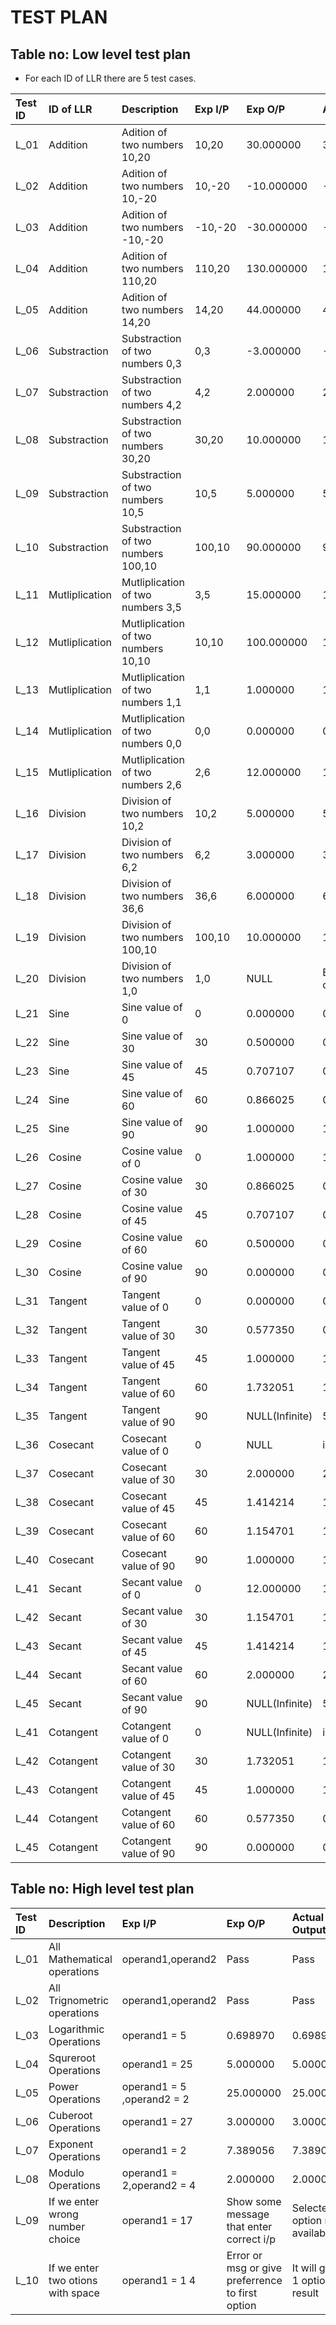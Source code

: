 # TEST PLAN

## Table no: Low level test plan

-   For each ID of LLR there are 5 test cases.

        
  | Test ID   | ID of LLR       | Description                          | Exp I/P   | Exp O/P        | Actual Output              | 
  | :-------- | :---------------| :-----------------------------       | :-------- | :--------------| :--------------------------|
  |   L_01    | Addition        | Adition of two numbers 10,20         |  10,20    |    30.000000   |      30.000000             |
  |   L_02    | Addition        | Adition of two numbers 10,-20        |  10,-20   |   -10.000000   |    -10..000000             |
  |   L_03    | Addition        | Adition of two numbers -10,-20       |  -10,-20  |   -30.000000   |     -30.000000             |
  |   L_04    | Addition        | Adition of two numbers 110,20        |  110,20   |    130.000000  |      130.000000            |
  |   L_05    | Addition        | Adition of two numbers 14,20         |  14,20    |    44.000000   |      44.000000             |
  |   L_06    | Substraction    | Substraction of two numbers 0,3      |  0,3      |    -3.000000   |      -3.000000             |
  |   L_07    | Substraction    | Substraction of two numbers 4,2      |  4,2      |    2.000000    |       2.000000             |
  |   L_08    | Substraction    | Substraction of two numbers 30,20    |  30,20    |   10.000000    |     10.000000              |
  |   L_09    | Substraction    | Substraction of two numbers 10,5     |  10,5     |   5.000000     |      5.000000              |
  |   L_10    | Substraction    | Substraction of two numbers 100,10   |  100,10   |   90.000000    |      90.000000             |
  |   L_11    | Mutliplication  | Mutliplication of two numbers 3,5    |  3,5      |   15.000000    |      15.000000             |
  |   L_12    | Mutliplication  | Mutliplication of two numbers 10,10  |  10,10    |   100.000000   |      100.000000            |
  |   L_13    | Mutliplication  | Mutliplication of two numbers 1,1    |  1,1      |   1.000000     |        1.000000            |
  |   L_14    | Mutliplication  | Mutliplication of two numbers 0,0    |  0,0      |    0.000000    |       0.000000             |
  |   L_15    | Mutliplication  | Mutliplication of two numbers 2,6    |  2,6      |  12.000000     |      12.000000             |
  |   L_16    | Division        | Division of two numbers 10,2         |  10,2     |  5.000000      |      5.000000              |
  |   L_17    | Division        | Division of two numbers 6,2          |  6,2      |  3.000000      |      3.000000              |
  |   L_18    | Division        | Division of two numbers 36,6         |  36,6     |  6.000000      |       6.000000             |
  |   L_19    | Division        | Division of two numbers 100,10       |  100,10   |  10.000000     |      12.000000             |
  |   L_20    | Division        | Division of two numbers 1,0          | 1,0       |  NULL          | Enter proper operands!     |
  |   L_21    | Sine            | Sine value of 0                      |  0        |  0.000000      |      0.000000              |
  |   L_22    | Sine            | Sine value of 30                     | 30        |  0.500000      |      0.500000              |
  |   L_23    | Sine            | Sine value of 45                     |  45       |  0.707107      |      0.707107              |
  |   L_24    | Sine            | Sine value of 60                     |  60       |  0.866025      |      0.866025              |
  |   L_25    | Sine            | Sine value of 90                     |  90       |  1.000000      |      1.000000              |
  |   L_26    | Cosine          | Cosine value of 0                    |  0        |  1.000000      |      1.000000              |
  |   L_27    | Cosine          | Cosine value of 30                   |  30       |  0.866025      |      0.866025              |
  |   L_28    | Cosine          | Cosine value of 45                   |  45       |  0.707107      |       0.70710              |
  |   L_29    | Cosine          | Cosine value of 60                   |  60       |  0.500000      |      0.500000              |
  |   L_30    | Cosine          | Cosine value of 90                   |  90       |  0.000000      |      0.000000              |
  |   L_31    | Tangent         | Tangent value of 0                   |  0        |  0.000000      |      0.000000              |
  |   L_32    | Tangent         | Tangent value of 30                  |  30       |  0.577350      |      0.577350              |
  |   L_33    | Tangent         | Tangent value of 45                  |  45       |  1.000000      |      1.000000              |
  |   L_34    | Tangent         | Tangent value of 60                  |  60       |  1.732051      |      1.732051              |
  |   L_35    | Tangent         | Tangent value of 90                  |  90       | NULL(Infinite) | 557135104.000000           |
  |   L_36    | Cosecant        | Cosecant  value of 0                 |  0        |  NULL          |     inf                    |
  |   L_37    | Cosecant        | Cosecant  value of 30                |  30       |  2.000000      |      2.000000              |
  |   L_38    | Cosecant        | Cosecant  value of 45                |  45       |  1.414214      |      1.414214              |
  |   L_39    | Cosecant        | Cosecant  value of 60                |  60       |  1.154701      |      1.154701              |
  |   L_40    | Cosecant        | Cosecant  value of 90                |  90       |  1.000000      |      1.000000              |
  |   L_41    | Secant          | Secant  value of 0                   |  0        |  12.000000     |      12.000000             |
  |   L_42    | Secant          | Secant  value of 30                  |  30       | 1.154701       |      1.154701              |
  |   L_43    | Secant          | Secant  value of 45                  |  45       |  1.414214      |      1.414214              |
  |   L_44    | Secant          | Secant  value of 60                  |  60       |  2.000000      |      2.000000              |
  |   L_45    | Secant          | Secant  value of 90                  |  90       | NULL(Infinite) |      557135104.000000      |
  |   L_41    | Cotangent       | Cotangent  value of 0                |  0        | NULL(Infinite) |      inf                   |
  |   L_42    | Cotangent       | Cotangent value of 30                |  30       |  1.732051      |      1.732051              |
  |   L_43    | Cotangent       | Cotangent  value of 45               |  45       |  1.000000      |      1.000000              |
  |   L_44    | Cotangent       | Cotangent  value of 60               |  60       |  0.577350      |      0.577350              |
  |   L_45    | Cotangent       | Cotangent  value of 90               |  90       |  0.000000      |      0.000000              |
 
 
 
 ## Table no: High level test plan
 
 
  | Test ID   |  Description                          | Exp I/P                     | Exp O/P                                         | Actual Output                | 
  | :-------- | :-----------------------------        | :--------                   | :--------------                                 | :--------------------------  |
  |   L_01    | All Mathematical operations           | operand1,operand2           |    Pass                                         |      Pass                    |
  |   L_02    | All Trignometric operations           | operand1,operand2           |    Pass                                         |      Pass                    |
  |   L_03    | Logarithmic Operations                | operand1 = 5                |    0.698970                                     |      0.698970                |
  |   L_04    | Squreroot Operations                  | operand1 = 25               |     5.000000                                    |      5.000000                |
  |   L_05    | Power Operations                      | operand1 = 5 ,operand2 = 2  |    25.000000                                    |      25.000000               |
  |   L_06    | Cuberoot Operations                   | operand1 = 27               |    3.000000                                     |      3.000000                |
  |   L_07    | Exponent Operations                   | operand1 = 2                |    7.389056                                     |      7.389056                |
  |   L_08    | Modulo Operations                     | operand1 = 2,operand2 = 4   |    2.000000                                     |      2.000000                |
  |   L_09    | If we enter wrong number choice       | operand1 = 17               |Show some message that enter correct i/p         |Selected option not available |
  |   L_10    | If we enter two otions with space     | operand1 = 1 4              | Error or msg or give preferrence to first option|It will give 1 option result |
      
 
 
 
 
